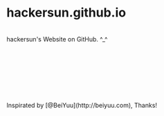 hackersun.github.io
===================
<br />
hackersun's Website on GitHub. ^_^
<br />
<br />
<br />
<br />
<br />
<br />
<br />
<br />
<br />
Inspirated by [@BeiYuu](http://beiyuu.com), Thanks!
